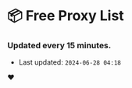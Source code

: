 # :package: Free Proxy List
### Updated every 15 minutes.

- Last updated: `2024-06-28 04:18`

:heart:
